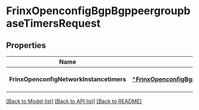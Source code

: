 # FrinxOpenconfigBgpBgppeergroupbaseTimersRequest

## Properties
Name | Type | Description | Notes
------------ | ------------- | ------------- | -------------
**FrinxOpenconfigNetworkInstancetimers** | [***FrinxOpenconfigBgpBgppeergroupbaseTimers**](frinx.openconfig.bgp.bgppeergroupbase.Timers.md) |  | [optional] [default to null]

[[Back to Model list]](../README.md#documentation-for-models) [[Back to API list]](../README.md#documentation-for-api-endpoints) [[Back to README]](../README.md)



